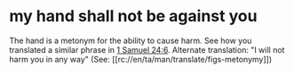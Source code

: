 # my hand shall not be against you

The hand is a metonym for the ability to cause harm. See how you translated a similar phrase in [1 Samuel 24:6](./05.md). Alternate translation: "I will not harm you in any way" (See: [[rc://en/ta/man/translate/figs-metonymy]])

